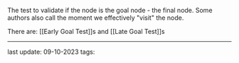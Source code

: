 The test to validate if the node is the goal node - the final node. Some authors also call the moment we effectively "visit" the node.

There are: [[Early Goal Test]]s and [[Late Goal Test]]s

---
last update: 09-10-2023
tags:
